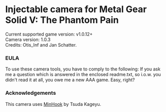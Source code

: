 Injectable camera for Metal Gear Solid V: The Phantom Pain
============================

Current supported game version: v1.0.12+  
Camera version: 1.0.3  
Credits: Otis_Inf and Jan Schatter.

### EULA
To use these camera tools, you have to comply to the following:
If you ask me a question which is answered in the enclosed readme.txt, so i.o.w. you didn't read it at all, 
you owe me a new AAA game. Easy, right? 

### Acknowledgements
This camera uses [MinHook](https://github.com/TsudaKageyu/minhook) by Tsuda Kageyu.
